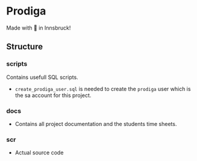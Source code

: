 # Prodiga

Made with :beers: in Innsbruck!

## Structure

### scripts
Contains usefull SQL scripts. 
- `create_prodiga_user.sql` is needed to create the `prodiga` user which is
 the sa account for this project.
 
 ### docs
 - Contains all project documentation and the students time sheets.
 
 ### scr
 - Actual source code